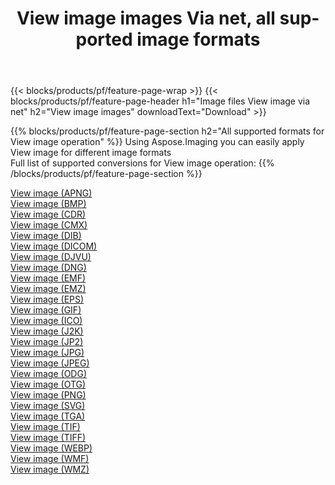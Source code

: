 ﻿---
title: View image images Via net, all supported image formats 
weight: 3920
url: /net/viewer 
lang: en
langdirlevel: 2
locales: zh-hans,ja,it,ru,de,es,fr,nl,id,lt,pl,pt,vi,tr,ko,zh-hant,ar,hi,th,sv,cs,uk,he
description: Using Aspose.Imaging you can easily View image images Via net
---

{{< blocks/products/pf/feature-page-wrap >}}
{{< blocks/products/pf/feature-page-header h1="Image files View image via net" h2="View image images" downloadText="Download" >}}


{{% blocks/products/pf/feature-page-section  h2="All supported formats for View image operation" %}}
Using Aspose.Imaging you can easily apply View image for different image formats
<br/>
Full list of supported conversions for View image operation:
{{% /blocks/products/pf/feature-page-section %}}
<div class="container-fluid productfamilypage bg-gray">
    <div class="convertypes bg-gray agp-content section">
        <div class="container">
		<div class="row other-converters">
		    <div class='col-md-2 other-converter remove-lp remove-rp'><a href="/imaging/net/viewer/apng" >View image (APNG)</a></div><div class='col-md-2 other-converter remove-lp remove-rp'><a href="/imaging/net/viewer/bmp" >View image (BMP)</a></div><div class='col-md-2 other-converter remove-lp remove-rp'><a href="/imaging/net/viewer/cdr" >View image (CDR)</a></div><div class='col-md-2 other-converter remove-lp remove-rp'><a href="/imaging/net/viewer/cmx" >View image (CMX)</a></div><div class='col-md-2 other-converter remove-lp remove-rp'><a href="/imaging/net/viewer/dib" >View image (DIB)</a></div><div class='col-md-2 other-converter remove-lp remove-rp'><a href="/imaging/net/viewer/dicom" >View image (DICOM)</a></div><div class='col-md-2 other-converter remove-lp remove-rp'><a href="/imaging/net/viewer/djvu" >View image (DJVU)</a></div><div class='col-md-2 other-converter remove-lp remove-rp'><a href="/imaging/net/viewer/dng" >View image (DNG)</a></div><div class='col-md-2 other-converter remove-lp remove-rp'><a href="/imaging/net/viewer/emf" >View image (EMF)</a></div><div class='col-md-2 other-converter remove-lp remove-rp'><a href="/imaging/net/viewer/emz" >View image (EMZ)</a></div><div class='col-md-2 other-converter remove-lp remove-rp'><a href="/imaging/net/viewer/eps" >View image (EPS)</a></div><div class='col-md-2 other-converter remove-lp remove-rp'><a href="/imaging/net/viewer/gif" >View image (GIF)</a></div><div class='col-md-2 other-converter remove-lp remove-rp'><a href="/imaging/net/viewer/ico" >View image (ICO)</a></div><div class='col-md-2 other-converter remove-lp remove-rp'><a href="/imaging/net/viewer/j2k" >View image (J2K)</a></div><div class='col-md-2 other-converter remove-lp remove-rp'><a href="/imaging/net/viewer/jp2" >View image (JP2)</a></div><div class='col-md-2 other-converter remove-lp remove-rp'><a href="/imaging/net/viewer/jpg" >View image (JPG)</a></div><div class='col-md-2 other-converter remove-lp remove-rp'><a href="/imaging/net/viewer/jpeg" >View image (JPEG)</a></div><div class='col-md-2 other-converter remove-lp remove-rp'><a href="/imaging/net/viewer/odg" >View image (ODG)</a></div><div class='col-md-2 other-converter remove-lp remove-rp'><a href="/imaging/net/viewer/otg" >View image (OTG)</a></div><div class='col-md-2 other-converter remove-lp remove-rp'><a href="/imaging/net/viewer/png" >View image (PNG)</a></div><div class='col-md-2 other-converter remove-lp remove-rp'><a href="/imaging/net/viewer/svg" >View image (SVG)</a></div><div class='col-md-2 other-converter remove-lp remove-rp'><a href="/imaging/net/viewer/tga" >View image (TGA)</a></div><div class='col-md-2 other-converter remove-lp remove-rp'><a href="/imaging/net/viewer/tif" >View image (TIF)</a></div><div class='col-md-2 other-converter remove-lp remove-rp'><a href="/imaging/net/viewer/tiff" >View image (TIFF)</a></div><div class='col-md-2 other-converter remove-lp remove-rp'><a href="/imaging/net/viewer/webp" >View image (WEBP)</a></div><div class='col-md-2 other-converter remove-lp remove-rp'><a href="/imaging/net/viewer/wmf" >View image (WMF)</a></div><div class='col-md-2 other-converter remove-lp remove-rp'><a href="/imaging/net/viewer/wmz" >View image (WMZ)</a></div>
                </div>
        </div>
    </div>
</div>
<br/>
